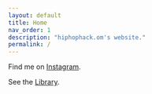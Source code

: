 ```yaml
---
layout: default
title: Home
nav_order: 1
description: "hiphophack.om's website."
permalink: /
---
```


Find me on [Instagram](https://www.instagram.com/hiphophack.om "hiphophack.om").

See the [Library](library.md "Library").
